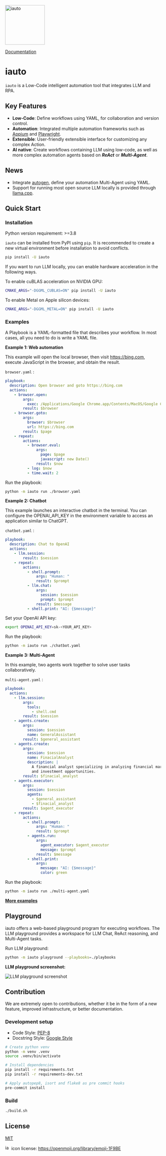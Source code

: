 <img src="./docs/assets/img/icon.svg" title="iauto" height="128">

[Documentation](https://shellc.github.io/iauto)

# iauto

`iauto` is a Low-Code intelligent automation tool that integrates LLM and RPA.

## Key Features

- **Low-Code**: Define workflows using YAML, for collaboration and version control.
- **Automation**: Integrated multiple automation frameworks such as [Appium](https://github.com/appium/appium) and [Playwright](https://playwright.dev/python/).
- **Extensible**: User-friendly extensible interface for customizing any complex Action.
- **AI native**: Create workflows containing LLM using low-code, as well as more complex automation agents based on **_ReAct_** or **_Multi-Agent_**.

## News

- Integrate [autogen](https://github.com/microsoft/autogen), define your automation Multi-Agent using YAML.
- Support for running most open source LLM locally is provided through [llama.cpp](https://github.com/ggerganov/llama.cpp).

## Quick Start

### Installation

Python version requirement: >=3.8

`iauto` can be installed from PyPI using `pip`. It is recommended to create a new virtual environment before installation to avoid conflicts.

```bash
pip install -U iauto
```

If you want to run LLM locally, you can enable hardware acceleration in the following ways.

To enable cuBLAS acceleration on NVIDIA GPU:

```bash
CMAKE_ARGS="-DGGML_CUBLAS=ON" pip install -U iauto
```

To enable Metal on Apple silicon devices:

```bash
CMAKE_ARGS="-DGGML_METAL=ON" pip install -U iauto
```

### Examples

A Playbook is a YAML-formatted file that describes your workflow. In most cases, all you need to do is write a YAML file.

**Example 1: Web automation**

This example will open the local browser, then visit https://bing.com, execute JavaScript in the browser, and obtain the result.

`browser.yaml` :

```yaml
playbook:
  description: Open browser and goto https://bing.com
  actions:
    - browser.open:
        args:
          exec: /Applications/Google Chrome.app/Contents/MacOS/Google Chrome
        result: $browser
    - browser.goto:
        args:
          browser: $browser
          url: https://bing.com
        result: $page
    - repeat:
        actions:
          - browser.eval:
              args:
                page: $page
                javascript: new Date()
              result: $now
          - log: $now
          - time.wait: 2
```

Run the playbook:

```bash
python -m iauto run ./browser.yaml
```

**Example 2: Chatbot**

This example launches an interactive chatbot in the terminal. You can configure the OPENAI_API_KEY in the environment variable to access an application similar to ChatGPT.

`chatbot.yaml` :

```yaml
playbook:
  description: Chat to OpenAI
  actions:
    - llm.session:
        result: $session
    - repeat:
        actions:
          - shell.prompt:
              args: "Human: "
              result: $prompt
          - llm.chat:
              args:
                session: $session
                prompt: $prompt
              result: $message
          - shell.print: "AI: {$message}"
```

Set your OpenAI API key:

```bash
export OPENAI_API_KEY=sk-<YOUR_API_KEY>
```

Run the playbook:

```bash
python -m iauto run ./chatbot.yaml
```

**Example 3: Multi-Agent**

In this example, two agents work together to solve user tasks collaboratively.

`multi-agent.yaml` :

```yaml
playbook:
  actions:
    - llm.session:
        args:
          tools:
            - shell.cmd
        result: $session
    - agents.create:
        args:
          session: $session
          name: GeneralAssistant
        result: $general_assistant
    - agents.create:
        args:
          session: $session
          name: FinacialAnalyst
          description: |
            A financial analyst specializing in analyzing financial markets
            and investment opportunities.
        result: $finacial_analyst
    - agents.executor:
        args:
          session: $session
          agents:
            - $general_assistant
            - $finacial_analyst
        result: $agent_executor
    - repeat:
        actions:
          - shell.prompt:
              args: "Human: "
              result: $prompt
          - agents.run:
              args:
                agent_executor: $agent_executor
                message: $prompt
              result: $message
          - shell.print:
              args:
                message: "AI: {$message}"
                color: green
```

Run the playbook:

```bash
python -m iauto run ./multi-agent.yaml
```

**[More examples](./playbooks)**

## Playground

iauto offers a web-based playground program for executing workflows. The LLM playground provides a workspace for LLM Chat, ReAct reasoning, and Multi-Agent tasks.

Run LLM playground:

```bash
python -m iauto playground --playbooks=./playbooks
```

**LLM playground screenshot:**

![LLM playground screenshot](./docs/assets/img/screenshot_playground_llm.png)

## Contribution

We are extremely open to contributions, whether it be in the form of a new feature, improved infrastructure, or better documentation.

### Development setup

- Code Style: [PEP-8](https://peps.python.org/pep-0008/)
- Docstring Style: [Google Style](https://sphinxcontrib-napoleon.readthedocs.io/en/latest/example_google.html)

```bash
# Create python venv
python -m venv .venv
source .venv/bin/activate

# Install dependencies
pip install -r requirements.txt
pip install -r requirements-dev.txt

# Apply autopep8, isort and flake8 as pre commit hooks
pre-commit install
```

### Build

```bash
./build.sh
```

## License

[MIT](./LICENSE)

<img src="./docs/assets/img/icon.svg" title="iauto" height="16"> icon license: https://openmoji.org/library/emoji-1F9BE
